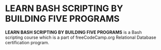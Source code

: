 # LEARN BASH SCRIPTING BY BUILDING FIVE PROGRAMS

**LEARN BASH SCRIPTING BY BUILDING FIVE PROGRAMS** is a Bash scripting course which is a part of freeCodeCamp.org Relational Database certification program.